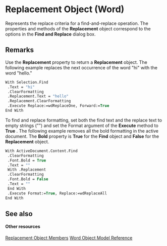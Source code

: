 
# Replacement Object (Word)

Represents the replace criteria for a find-and-replace operation. The properties and methods of the  **Replacement** object correspond to the options in the **Find and Replace** dialog box.


## Remarks

Use the  **Replacement** property to return a **Replacement** object. The following example replaces the next occurrence of the word "hi" with the word "hello."


```vb
With Selection.Find 
 .Text = "hi" 
 .ClearFormatting 
 .Replacement.Text = "hello" 
 .Replacement.ClearFormatting 
 .Execute Replace:=wdReplaceOne, Forward:=True 
End With
```

To find and replace formatting, set both the find text and the replace text to empty strings ("") and set the Format argument of the  **Execute** method to **True** . The following example removes all the bold formatting in the active document. The **Bold** property is **True** for the **Find** object and **False** for the **Replacement** object.




```vb
With ActiveDocument.Content.Find 
 .ClearFormatting 
 .Font.Bold = True 
 .Text = "" 
 With .Replacement 
 .ClearFormatting 
 .Font.Bold = False 
 .Text = "" 
 End With 
 .Execute Format:=True, Replace:=wdReplaceAll 
End With
```


## See also


#### Other resources


[Replacement Object Members](013ead94-f79c-fc4f-164b-49b2a88b3e88.md)
[Word Object Model Reference](http://msdn.microsoft.com/library/be452561-b436-bb9b-6f94-3faa9a74a6fd%28Office.15%29.aspx)
